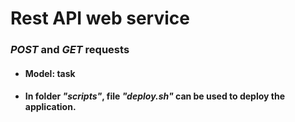 # Rest API web service
### _POST_ and _GET_ requests
* #### Model: task
* #### In folder _"scripts"_, file _"deploy.sh"_ can be used to deploy the application.
